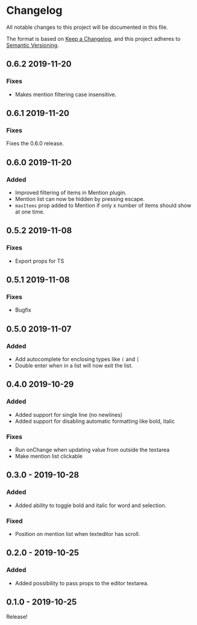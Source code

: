 # Changelog
All notable changes to this project will be documented in this file.

The format is based on [Keep a Changelog](https://keepachangelog.com/en/1.0.0/),
and this project adheres to [Semantic Versioning](https://semver.org/spec/v2.0.0.html).

## 0.6.2 2019-11-20
### Fixes
- Makes mention filtering case insensitive.

## 0.6.1 2019-11-20
### Fixes
Fixes the 0.6.0 release.

## 0.6.0 2019-11-20
### Added
- Improved filtering of items in Mention plugin.
- Mention list can now be hidden by pressing escape.
- `maxItems` prop added to Mention if only x number of items should show at one time.

## 0.5.2 2019-11-08
### Fixes
- Export props for TS

## 0.5.1 2019-11-08
### Fixes
- Bugfix

## 0.5.0 2019-11-07
### Added
- Add autocomplete for enclosing types like `(` and `[`
- Double enter when in a list will now exit the list.

## 0.4.0 2019-10-29
### Added
- Added support for single line (no newlines)
- Added support for disabling automatic formatting like bold, italic

### Fixes
- Run onChange when updating value from outside the textarea
- Make mention list clickable

## 0.3.0 - 2019-10-28
### Added
- Added ability to toggle bold and italic for word and selection.

### Fixed
- Position on mention list when texteditor has scroll.

## 0.2.0 - 2019-10-25
### Added
- Added possibility to pass props to the editor textarea.

## 0.1.0 - 2019-10-25
Release!